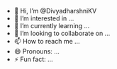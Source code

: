 - 👋 Hi, I’m @DivyadharshniKV
- 👀 I’m interested in ...
- 🌱 I’m currently learning ...
- 💞️ I’m looking to collaborate on ...
- 📫 How to reach me ...
- 😄 Pronouns: ...
- ⚡ Fun fact: ...

<!---
DivyadharshniKV/DivyadharshniKV is a ✨ special ✨ repository because its `README.md` (this file) appears on your GitHub profile.
You can click the Preview link to take a look at your changes.
--->

